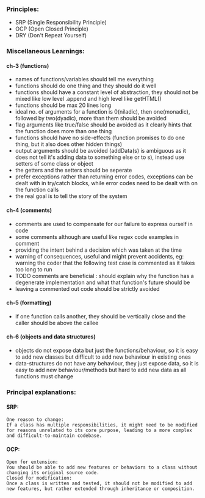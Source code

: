 ### Principles:

- SRP (Single Responsibility Principle)
- OCP (Open Closed Principle)
- DRY (Don't Repeat Yourself)

### Miscellaneous Learnings:

#### ch-3 (functions)
- names of functions/variables should tell me everything
- functions should do one thing and they should do it well
- functions should have a constant level of abstraction, they should not be mixed like low level .append and high level like getHTML()
- functions should be max 20 lines long
- ideal no. of arguments for a function is 0(niladic), then one(monadic), followed by two(dyadic), more than them should be avoided
- flag arguments like true/false should be avoided as it clearly hints that the function does more than one thing
- functions should have no side-effects (function promises to do one thing, but it also does other hidden things)
- output arguments should be avoided (addData(s) is ambiguous as it does not tell it's adding data to something else or to s), instead use setters of some class or object
- the getters and the setters should be seperate
- prefer exceptions rather than returning error codes, exceptions can be dealt with in try/catch blocks, while error codes need to be dealt with on the function calls
- the real goal is to tell the story of the system

#### ch-4 (comments)
- comments are used to compensate for our failure to express ourself in code
- some comments although are useful like regex code examples in comment
- providing the intent behind a decision which was taken at the time
- warning of consequences, useful and might prevent accidents, eg: warning the coder that the following test case is commented as it takes too long to run
- TODO comments are beneficial : should explain why the function has a degenerate implementation and what that function's future should be
- leaving a commented out code should be strictly avoided

#### ch-5 (formatting)
- if one function calls another, they should be vertically close and the caller should be above the callee

#### ch-6 (objects and data structures)
- objects do not expose data but just the functions/behaviour, so it is easy to add new classes but difficult to add new behaviour in existing ones
- data-structures do not have any behaviour, they just expose data, so it is easy to add new behaviour/methods but hard to add new data as all functions must change

### Principal explanations: 

#### SRP:
    One reason to change:
    If a class has multiple responsibilities, it might need to be modified for reasons unrelated to its core purpose, leading to a more complex and difficult-to-maintain codebase. 

#### OCP:
    Open for extension:
    You should be able to add new features or behaviors to a class without changing its original source code. 
    Closed for modification:
    Once a class is written and tested, it should not be modified to add new features, but rather extended through inheritance or composition. 
